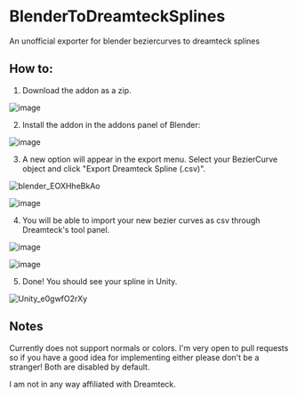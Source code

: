 # BlenderToDreamteckSplines
An unofficial exporter for blender beziercurves to dreamteck splines

## How to:
1. Download the addon as a zip.

![image](https://user-images.githubusercontent.com/4378629/188005118-d63f31a9-4ced-4819-b1a9-01253b09c9fb.png)

2. Install the addon in the addons panel of Blender:

![image](https://user-images.githubusercontent.com/4378629/188004695-487b2988-2b41-4d69-9332-2dc7d8ea021d.png)

3. A new option will appear in the export menu. Select your BezierCurve object and click "Export Dreamteck Spline (.csv)". 

![blender_EOXHheBkAo](https://user-images.githubusercontent.com/4378629/188006546-82d55161-32be-47cd-a697-6d1fef13e9cd.png)

![image](https://user-images.githubusercontent.com/4378629/188004531-dfe5625d-e9a4-4e23-8afa-73b23f0a14f0.png)

4. You will be able to import your new bezier curves as csv through Dreamteck's tool panel. 

![image](https://user-images.githubusercontent.com/4378629/188005424-916da6fa-4922-46e3-9e97-31727736c01f.png)

![image](https://user-images.githubusercontent.com/4378629/188005484-a4f76faa-94ce-483d-9cf0-75e64e180e1c.png)

5. Done! You should see your spline in Unity.

![Unity_e0gwfO2rXy](https://user-images.githubusercontent.com/4378629/188006592-0eece84d-f1ef-4b35-a490-ee4f7e71e738.png)

## Notes

Currently does not support normals or colors. I'm very open to pull requests so if you have a good idea for implementing either please don't be a stranger! Both are disabled by default.

I am not in any way affiliated with Dreamteck.
